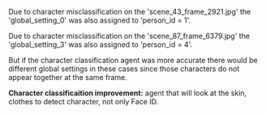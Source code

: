Due to character misclassification on the 'scene_43_frame_2921.jpg' the 'global_setting_0' was also assigned to 'person_id = 1'.

Due to character misclassification on the 'scene_87_frame_6379.jpg' the 'global_setting_3' was also assigned to 'person_id = 4'.

But if the character classification agent was more accurate there would be different global settings in these cases since those characters do not appear together at the same frame.



**Character classificaition improvement:** agent that will look at the skin, clothes to detect character, not only Face ID.